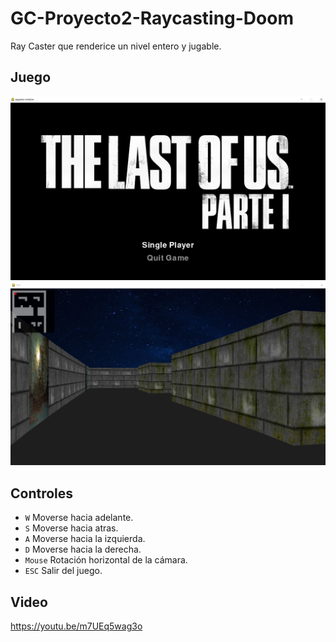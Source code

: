 # GC-Proyecto2-Raycasting-Doom
Ray Caster que renderice un nivel entero y jugable.

## Juego
![](https://github.com/Sebas021210/GC-Proyecto2-Raycasting-Doom/blob/4cb9fedb94fb83b5f44d766b1db2112a4f05293e/images/welcomeScreen.png)
![](https://github.com/Sebas021210/GC-Proyecto2-Raycasting-Doom/blob/4cb9fedb94fb83b5f44d766b1db2112a4f05293e/images/Game.png)

## Controles 
- `W` Moverse hacia adelante.
- `S` Moverse hacia atras.
- `A` Moverse hacia la izquierda.
- `D` Moverse hacia la derecha.
- `Mouse` Rotación horizontal de la cámara.
- `ESC` Salir del juego.

## Video
https://youtu.be/m7UEq5wag3o
